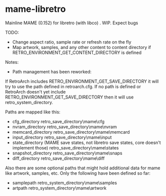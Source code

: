 mame-libretro
=============

Mainline MAME (0.152) for libretro (with libco) . WIP. Expect bugs

TODO:

* Change aspect ratio, sample rate or refresh rate on the fly
* Map artwork, samples, and any other content to content directory if RETRO_ENVIRONMENT_GET_CONTENT_DIRECTORY is defined

Notes:

* Path management has been reworked:

If RetroArch includes RETRO_ENVIRONMENT_GET_SAVE_DIRECTORY it will try to use the path defined in retroarch.cfg. 
If no path is defined or RetroArch doesn't yet include RETRO_ENVIRONMENT_GET_SAVE_DIRECTORY then it will use 
retro_system_directory.

Paths are mapped like this:

- cfg_directory
retro_save_directory\mame\cfg
- nvram_directory
retro_save_directory\mame\nvram
- memcard_directory
retro_save_directory\mame\memcard
- input_directory
retro_save_directory\mame\input
- state_directory (MAME save states, not libretro save states, core doesn't implement those)
retro_save_directory\mame\states
- snapshot_directory
retro_save_directory\mame\snaps
- diff_directory
retro_save_directory\mame\diff

Also there are some optional paths that might hold additional data for mame like artwork, samples, etc.
Only the following have been defined so far:

- samplepath
retro_system_directory\mame\samples
- artpath
retro_system_directory\mame\artwork



